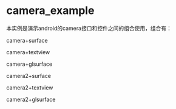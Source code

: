 # camera_example

本实例是演示android的camera接口和控件之间的组合使用，组合有：

camera+surface

camera+textview

camera+glsurface

camera2+surface

camera2+textview

camera2+glsurface
